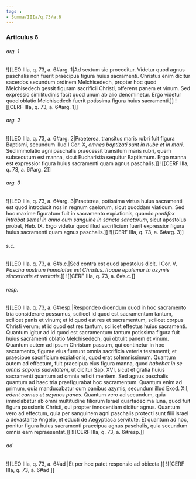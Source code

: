 ```yaml
---
tags : 
- Summa/IIIa/q.73/a.6
---
```


### Articulus 6

###### arg. 1
![[LEO IIIa, q. 73, a. 6#arg. 1|Ad sextum sic proceditur. Videtur quod agnus paschalis non fuerit praecipua figura huius sacramenti. Christus enim dicitur sacerdos secundum ordinem Melchisedech, propter hoc quod Melchisedech gessit figuram sacrificii Christi, offerens panem et vinum. Sed expressio similitudinis facit quod unum ab alio denominetur. Ergo videtur quod oblatio Melchisedech fuerit potissima figura huius sacramenti.]]
![[CERF IIIa, q. 73, a. 6#arg. 1]]

###### arg. 2
![[LEO IIIa, q. 73, a. 6#arg. 2|Praeterea, transitus maris rubri fuit figura Baptismi, secundum illud I Cor. X, *omnes baptizati sunt in nube et in mari*. Sed immolatio agni paschalis praecessit transitum maris rubri, quem subsecutum est manna, sicut Eucharistia sequitur Baptismum. Ergo manna est expressior figura huius sacramenti quam agnus paschalis.]]
![[CERF IIIa, q. 73, a. 6#arg. 2]]

###### arg. 3
![[LEO IIIa, q. 73, a. 6#arg. 3|Praeterea, potissima virtus huius sacramenti est quod introducit nos in regnum caelorum, sicut quoddam viaticum. Sed hoc maxime figuratum fuit in sacramento expiationis, quando *pontifex intrabat semel in anno cum sanguine in sancta sanctorum*, sicut apostolus probat, Heb. IX. Ergo videtur quod illud sacrificium fuerit expressior figura huius sacramenti quam agnus paschalis.]]
![[CERF IIIa, q. 73, a. 6#arg. 3]]

###### s.c.
![[LEO IIIa, q. 73, a. 6#s.c.|Sed contra est quod apostolus dicit, I Cor. V, *Pascha nostrum immolatus est Christus. Itaque epulemur in azymis sinceritatis et veritatis*.]]
![[CERF IIIa, q. 73, a. 6#s.c.]]

###### resp.
![[LEO IIIa, q. 73, a. 6#resp.|Respondeo dicendum quod in hoc sacramento tria considerare possumus, scilicet id quod est sacramentum tantum, scilicet panis et vinum; et id quod est res et sacramentum, scilicet corpus Christi verum; et id quod est res tantum, scilicet effectus huius sacramenti. Quantum igitur ad id quod est sacramentum tantum potissima figura fuit huius sacramenti oblatio Melchisedech, qui obtulit panem et vinum. Quantum autem ad ipsum Christum passum, qui continetur in hoc sacramento, figurae eius fuerunt omnia sacrificia veteris testamenti; et praecipue sacrificium expiationis, quod erat solemnissimum. Quantum autem ad effectum, fuit praecipua eius figura manna, quod *habebat in se omnis saporis suavitatem*, ut dicitur Sap. XVI, sicut et gratia huius sacramenti quantum ad omnia reficit mentem. Sed agnus paschalis quantum ad haec tria praefigurabat hoc sacramentum. Quantum enim ad primum, quia manducabatur cum panibus azymis, secundum illud Exod. XII, *edent carnes et azymos panes*. Quantum vero ad secundum, quia immolabatur ab omni multitudine filiorum Israel quartadecima luna, quod fuit figura passionis Christi, qui propter innocentiam dicitur agnus. Quantum vero ad effectum, quia per sanguinem agni paschalis protecti sunt filii Israel a devastante Angelo, et educti de Aegyptiaca servitute. Et quantum ad hoc, ponitur figura huius sacramenti praecipua agnus paschalis, quia secundum omnia eam repraesentat.]]
![[CERF IIIa, q. 73, a. 6#resp.]]

###### ad 
![[LEO IIIa, q. 73, a. 6#ad |Et per hoc patet responsio ad obiecta.]]
![[CERF IIIa, q. 73, a. 6#ad ]]

